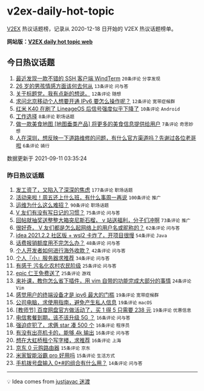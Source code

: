 # v2ex-daily-hot-topic

[V2EX](https://www.v2ex.com/) 热议话题榜，记录从 2020-12-18 日开始的 V2EX 热议话题榜单。

**网站版：[V2EX daily hot topic web](https://boojack.github.io/v2ex-daily-hot-topic-web/)**

## 今日热议话题

<!-- TODAY BEGIN -->

1. [最近发现一款不错的 SSH 客户端 WindTerm](https://www.v2ex.com/t/801168) `20条评论` `分享发现`
1. [26 岁的男孩情感方面该何去何从](https://www.v2ex.com/t/801182) `13条评论` `问与答`
1. [关于标题党，我有点新的想说。](https://www.v2ex.com/t/801183) `12条评论` `随想`
1. [求问北京移动个人想要开通 IPv6 要怎么操作呢？](https://www.v2ex.com/t/801166) `12条评论` `宽带症候群`
1. [红米 K40 在刷了 LineageOS 后信号强度似乎下降了](https://www.v2ex.com/t/801170) `10条评论` `Android`
1. [工作选择](https://www.v2ex.com/t/801171) `8条评论` `职场话题`
1. [做一款美食地图 [地图垂类产品] 将更多的美食信息提供给用户](https://www.v2ex.com/t/801180) `7条评论` `奇思妙想`
1. [人在深圳，想反映一下道路维修的问题，有什么官方渠道吗？先谢过各位老哥啦](https://www.v2ex.com/t/801174) `6条评论` `骑行`

数据更新于 2021-09-11 03:35:24

<!-- TODAY END -->

### 昨日热议话题

<!-- YESTERDAY BEGIN -->

1. [发工资了，又陷入了深深的焦虑](https://www.v2ex.com/t/800996) `177条评论` `职场话题`
1. [活动来啦！周五还上什么班，有什么事周一再说](https://www.v2ex.com/t/800981) `100条评论` `推广`
1. [运维为什么这么难招？](https://www.v2ex.com/t/800995) `90条评论` `职场话题`
1. [V 友们有没有写日记的习惯？](https://www.v2ex.com/t/800970) `75条评论` `问与答`
1. [回帖就抽奖送整整大箱突尼斯石榴， v 站送福利，分子们冲啊](https://www.v2ex.com/t/801068) `73条评论` `推广`
1. [很好奇， V 友们都是怎么起网络上的用户名或昵称的？](https://www.v2ex.com/t/800979) `62条评论` `问与答`
1. [idea 2021.2.2 社区版 + wsl2 卡炸了，开项目很慢](https://www.v2ex.com/t/800977) `54条评论` `Java`
1. [话费报销额度用不完怎么办？](https://www.v2ex.com/t/800968) `48条评论` `问与答`
1. [个人开发者如何进行海外收款？](https://www.v2ex.com/t/801035) `42条评论` `问与答`
1. [个人『小』服务器求推荐](https://www.v2ex.com/t/801036) `34条评论` `问与答`
1. [有感于 污名化农村农民阶级](https://www.v2ex.com/t/801055) `25条评论` `问与答`
1. [epic 仁王免费送了](https://www.v2ex.com/t/800964) `25条评论` `游戏`
1. [来补课，教你怎么省下插件，用 vim 自带的功能完成大部分的事情](https://www.v2ex.com/t/801131) `24条评论` `Vim`
1. [感觉用户的终端设备才是 ipv6 最大的门槛](https://www.v2ex.com/t/801104) `19条评论` `宽带症候群`
1. [公司电脑，求使用指南，避免产生私人信息](https://www.v2ex.com/t/801097) `19条评论` `macOS`
1. [[教师节] 百度网盘官方做活动了，买 1 得 5 只需要 238 元](https://www.v2ex.com/t/800994) `19条评论` `优惠信息`
1. [电信套餐到期，该不该升级 5G ？](https://www.v2ex.com/t/801145) `16条评论` `问与答`
1. [强迫症犯了，求俩 star 凑 500 个](https://www.v2ex.com/t/801074) `16条评论` `程序员`
1. [有没有出亮机卡的，能够 4k 输出](https://www.v2ex.com/t/801054) `16条评论` `问与答`
1. [想在大虹桥租个写字楼，求推荐](https://www.v2ex.com/t/800966) `16条评论` `上海`
1. [京东 0 元购路由器](https://www.v2ex.com/t/801089) `15条评论` `京东`
1. [米家智能浴霸 pro 好用吗](https://www.v2ex.com/t/800969) `15条评论` `生活方式`
1. [手机拨号盘输入 0*#的组合有什么用？](https://www.v2ex.com/t/801122) `14条评论` `问与答`

<!-- YESTERDAY END -->

---

💡 Idea comes from [justjavac 迷渡](https://github.com/justjavac/)
